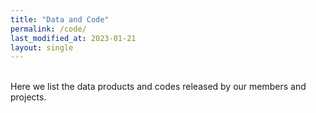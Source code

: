 ```yaml
---
title: "Data and Code"
permalink: /code/
last_modified_at: 2023-01-21
layout: single
---
```


\
Here we list the data products and codes released by our members and projects.